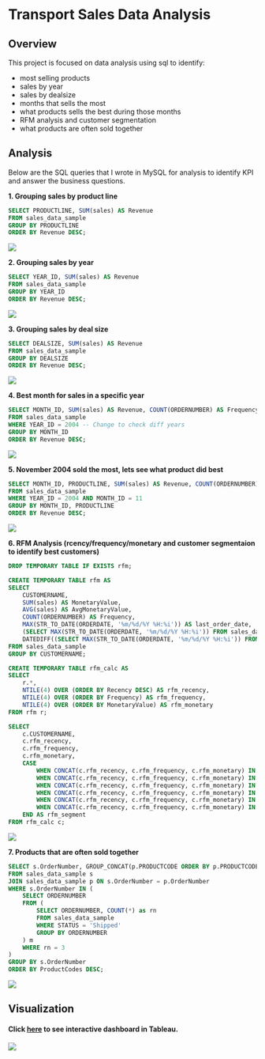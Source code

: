 # Transport Sales Data Analysis

## Overview
This project is focused on data analysis using sql to identify: 
* most selling products
* sales by year
* sales by dealsize
* months that sells the most
* what products sells the best during those months
* RFM analysis and customer segmentation
* what products are often sold together

## Analysis
Below are the SQL queries that I wrote in MySQL for analysis to identify KPI and answer the business questions.

**1. Grouping sales by product line**
```sql
SELECT PRODUCTLINE, SUM(sales) AS Revenue
FROM sales_data_sample
GROUP BY PRODUCTLINE
ORDER BY Revenue DESC;
```

![](https://github.com/MantasTech/Transport-Sales/blob/main/source_data/image/productline.png)

**2. Grouping sales by year**
```sql
SELECT YEAR_ID, SUM(sales) AS Revenue
FROM sales_data_sample
GROUP BY YEAR_ID
ORDER BY Revenue DESC;
```

![](https://github.com/MantasTech/Transport-Sales/blob/main/source_data/image/year.png)

**3. Grouping sales by deal size**
```sql
SELECT DEALSIZE, SUM(sales) AS Revenue
FROM sales_data_sample
GROUP BY DEALSIZE
ORDER BY Revenue DESC;
```

![](https://github.com/MantasTech/Transport-Sales/blob/main/source_data/image/dealsize.png)

**4. Best month for sales in a specific year**
```sql
SELECT MONTH_ID, SUM(sales) AS Revenue, COUNT(ORDERNUMBER) AS Frequency
FROM sales_data_sample
WHERE YEAR_ID = 2004 -- Change to check diff years
GROUP BY MONTH_ID
ORDER BY Revenue DESC;
```

![](https://github.com/MantasTech/Transport-Sales/blob/main/source_data/image/month.png)

**5. November 2004 sold the most, lets see what product did best**
```sql
SELECT MONTH_ID, PRODUCTLINE, SUM(sales) AS Revenue, COUNT(ORDERNUMBER)
FROM sales_data_sample
WHERE YEAR_ID = 2004 AND MONTH_ID = 11
GROUP BY MONTH_ID, PRODUCTLINE
ORDER BY Revenue DESC;
```

![](https://github.com/MantasTech/Transport-Sales/blob/main/source_data/image/november_sales.png)

**6. RFM Analysis (rcency/frequency/monetary and customer segmentaion to identify best customers)**
```sql
DROP TEMPORARY TABLE IF EXISTS rfm;

CREATE TEMPORARY TABLE rfm AS 
SELECT 
    CUSTOMERNAME, 
    SUM(sales) AS MonetaryValue,
    AVG(sales) AS AvgMonetaryValue,
    COUNT(ORDERNUMBER) AS Frequency,
    MAX(STR_TO_DATE(ORDERDATE, '%m/%d/%Y %H:%i')) AS last_order_date,
    (SELECT MAX(STR_TO_DATE(ORDERDATE, '%m/%d/%Y %H:%i')) FROM sales_data_sample) AS max_order_date,
    DATEDIFF((SELECT MAX(STR_TO_DATE(ORDERDATE, '%m/%d/%Y %H:%i')) FROM sales_data_sample), MAX(STR_TO_DATE(ORDERDATE, '%m/%d/%Y %H:%i'))) AS Recency
FROM sales_data_sample
GROUP BY CUSTOMERNAME;

CREATE TEMPORARY TABLE rfm_calc AS 
SELECT 
    r.*,
    NTILE(4) OVER (ORDER BY Recency DESC) AS rfm_recency,
    NTILE(4) OVER (ORDER BY Frequency) AS rfm_frequency,
    NTILE(4) OVER (ORDER BY MonetaryValue) AS rfm_monetary
FROM rfm r;

SELECT 
    c.CUSTOMERNAME, 
    c.rfm_recency, 
    c.rfm_frequency, 
    c.rfm_monetary,
    CASE 
        WHEN CONCAT(c.rfm_recency, c.rfm_frequency, c.rfm_monetary) IN ('111', '112', '121', '122', '123', '132', '211', '212', '114', '141') THEN 'Lost Customer'
        WHEN CONCAT(c.rfm_recency, c.rfm_frequency, c.rfm_monetary) IN ('133', '134', '143', '244', '334', '343', '344', '144') THEN 'Cannot Lose!'
        WHEN CONCAT(c.rfm_recency, c.rfm_frequency, c.rfm_monetary) IN ('311', '411', '331') THEN 'New Customer'
        WHEN CONCAT(c.rfm_recency, c.rfm_frequency, c.rfm_monetary) IN ('222', '223', '233', '322', '234') THEN 'Potential Churn'
        WHEN CONCAT(c.rfm_recency, c.rfm_frequency, c.rfm_monetary) IN ('323', '333', '321', '422', '332', '432', '423') THEN 'Active Customer'
        WHEN CONCAT(c.rfm_recency, c.rfm_frequency, c.rfm_monetary) IN ('433', '434', '443', '444') THEN 'Top Customer'
    END AS rfm_segment
FROM rfm_calc c;
```

![](https://github.com/MantasTech/Transport-Sales/blob/main/source_data/image/rfm_analysis.png)

**7. Products that are often sold together**
```sql
SELECT s.OrderNumber, GROUP_CONCAT(p.PRODUCTCODE ORDER BY p.PRODUCTCODE SEPARATOR ',') AS ProductCodes
FROM sales_data_sample s
JOIN sales_data_sample p ON s.OrderNumber = p.OrderNumber
WHERE s.OrderNumber IN (
    SELECT ORDERNUMBER
    FROM (
        SELECT ORDERNUMBER, COUNT(*) as rn
        FROM sales_data_sample
        WHERE STATUS = 'Shipped'
        GROUP BY ORDERNUMBER
    ) m
    WHERE rn = 3
)
GROUP BY s.OrderNumber
ORDER BY ProductCodes DESC;
```

![](https://github.com/MantasTech/Transport-Sales/blob/main/source_data/image/sold_together.png)

## Visualization
#### Click [here](https://public.tableau.com/app/profile/mantastech/viz/TransportSalesDashboard_17050113469390/Dashboard3) to see interactive dashboard in Tableau.
![](https://github.com/MantasTech/Transport-Sales/blob/main/source_data/image/sales_dashboard.png)




